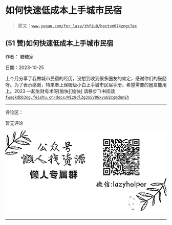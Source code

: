 # 如何快速低成本上手城市民宿

> 原文：[`www.yuque.com/for_lazy/thfiu8/hoctvm074zngc7ec`](https://www.yuque.com/for_lazy/thfiu8/hoctvm074zngc7ec)

## (51 赞)如何快速低成本上手城市民宿

作者： 糖糖家

日期：2023-10-25

上个月分享了我做城市民宿的经历，没想到收到很多圈友的肯定，感谢你们的鼓励呀。为了表示感谢，特来奉上保姆级小白上手城市民宿手册，希望需要的圈友能用上。2023 一起生财有术呀[愉快][愉快]
请移步飞书阅读
[`fwsgkdbb3og.feishu.cn/docx/WIz8dl3g3o5V8GxvuU2cgmdunEh`](https://fwsgkdbb3og.feishu.cn/docx/WIz8dl3g3o5V8GxvuU2cgmdunEh)

* * *

评论区：

暂无评论

![](img/1c37d505930596d12a88ab23e11aa07a.png)

* * *